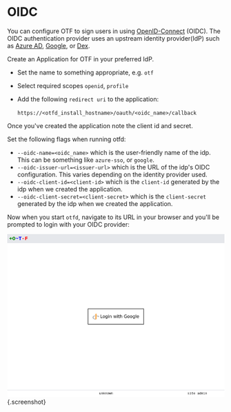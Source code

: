 # OIDC

You can configure OTF to sign users in using [OpenID-Connect](https://openid.net/connect/) (OIDC). The OIDC authentication provider uses an upstream identity provider(IdP) such as [Azure AD](https://learn.microsoft.com/en-us/azure/active-directory/develop/v2-protocols-oidc), [Google](https://developers.google.com/identity/openid-connect/openid-connect), or [Dex](https://dexidp.io/).

Create an Application for OTF in your preferred IdP.

* Set the name to something appropriate, e.g. `otf`
* Select required scopes `openid`, `profile`
* Add the following `redirect uri` to the application:

    `https://<otfd_install_hostname>/oauth/<oidc_name>/callback`

Once you've created the application note the client id and secret.

Set the following flags when running otfd:

* `--oidc-name=<oidc_name>` which is the user-friendly name of the idp. This can be something like `azure-sso`, or `google`.
* `--oidc-issuer-url=<issuer-url>` which is the URL of the idp's OIDC configuration. This varies depending on the identity provider used.
* `--oidc-client-id=<client-id>` which is the `client-id` generated by the idp when we created the application.
* `--oidc-client-secret=<client-secret>` which is the `client-secret` generated by the idp when we created the application.

Now when you start `otfd`, navigate to its URL in your browser and you'll be prompted to login with your OIDC provider:

![github login button](../../images/oidc_login_button.png){.screenshot}
